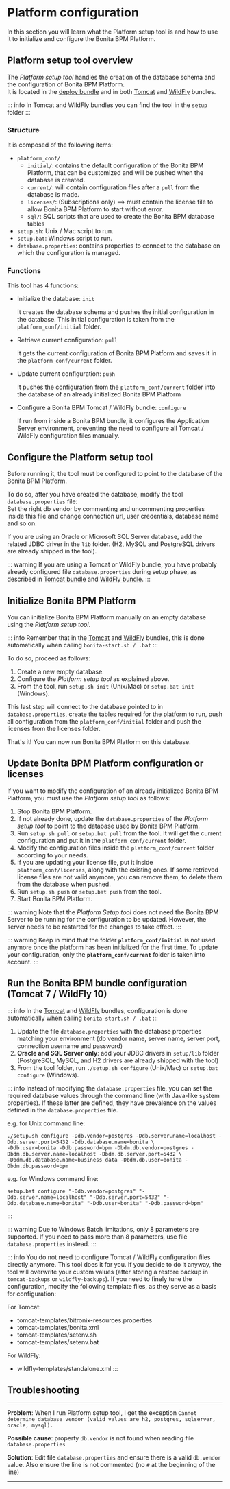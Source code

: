 
# Platform configuration


In this section you will learn what the Platform setup tool is and how to use it to initialize and configure the Bonita BPM Platform.


<a id="platform_setup_tool" />

## Platform setup tool overview

The *Platform setup tool* handles the creation of the database schema and the configuration of Bonita BPM Platform.  
It is located in the [deploy bundle](deploy-bundle.md) and in both [Tomcat](tomcat-bundle.md) and [WildFly](wildfly-bundle.md) bundles.

::: info
In Tomcat and WildFly bundles you can find the tool in the `setup` folder
:::


### Structure

It is composed of the following items:
* `platform_conf/`
    * `initial/`: contains the default configuration of the Bonita BPM Platform, that can be customized and will be pushed when the database is created.
    * `current/`: will contain configuration files after a `pull` from the database is made.
    * `licenses/`: (Subscriptions only) ==> must contain the license file to allow Bonita BPM Platform to start without error.
    * `sql/`: SQL scripts that are used to create the Bonita BPM database tables
* `setup.sh`: Unix / Mac script to run.
* `setup.bat`: Windows script to run.
* `database.properties`: contains properties to connect to the database on which the configuration is managed.

### Functions

This tool has 4 functions:

* Initialize the database: `init`

  It creates the database schema and pushes the initial configuration in the database.
  This initial configuration is taken from the `platform_conf/initial` folder.

* Retrieve current configuration: `pull`

  It gets the current configuration of Bonita BPM Platform and saves it in the `platform_conf/current` folder.  

* Update current configuration: `push`

  It pushes the configuration from the `platform_conf/current` folder into the database of an already initialized Bonita BPM Platform

* Configure a Bonita BPM Tomcat / WildFly bundle: `configure`

  If run from inside a Bonita BPM bundle, it configures the Application Server environment, preventing the need to configure all Tomcat / WildFly configuration files manually.


<a id="configure_tool" />

## Configure the Platform setup tool

Before running it, the tool must be configured to point to the database of the Bonita BPM Platform.

To do so, after you have created the database, modify the tool `database.properties` file:  
Set the right db vendor by commenting and uncommenting properties inside this file and change connection url, user credentials, database name and so on.

If you are using an Oracle or Microsoft SQL Server database, add the related JDBC driver in the `lib` folder. (H2, MySQL and PostgreSQL drivers are already shipped in the tool).

::: warning
If you are using a Tomcat or WildFly bundle, you have probably already configured file `database.properties` during setup phase, as described in
[Tomcat bundle](tomcat-bundle.md#configuration) and [WildFly bundle](wildfly-bundle.md#configuration).
:::



<a id="init_platform_conf" />

## Initialize Bonita BPM Platform

You can initialize Bonita BPM Platform manually on an empty database using the *Platform setup tool*.

::: info
Remember that in the [Tomcat](tomcat-bundle.md) and [WildFly](wildfly-bundle.md) bundles, this is done automatically when calling `bonita-start.sh / .bat`
:::

To do so, proceed as follows:

1. Create a new empty database.
2. Configure the *Platform setup tool* as explained above.
3. From the tool, run `setup.sh init` (Unix/Mac) or `setup.bat init` (Windows).

This last step will connect to the database pointed to in `database.properties`, create the tables required for the platform to run, push all configuration from the `platform_conf/initial` folder and push the licenses from the licenses folder.

That's it! You can now run Bonita BPM Platform on this database.


<a id="update_platform_conf" />

## Update Bonita BPM Platform configuration or licenses

If you want to modify the configuration of an already initialized Bonita BPM Platform, you must use the *Platform setup tool* as follows:

1. Stop Bonita BPM Platform.
2. If not already done, update the `database.properties` of the *Platform setup tool* to point to the database used by Bonita BPM Platform.
3. Run `setup.sh pull` or `setup.bat pull` from the tool. It will get the current configuration and put it in the `platform_conf/current` folder.
4. Modify the configuration files inside the `platform_conf/current` folder according to your needs.
5. If you are updating your license file, put it inside `platform_conf/licenses`, along with the existing ones. If some retrieved license files are not valid anymore, you can remove them, to delete them from the database when pushed.
6. Run `setup.sh push` or `setup.bat push` from the tool.
7. Start Bonita BPM Platform.


::: warning
Note that the *Platform Setup tool* does not need the Bonita BPM Server to be running for the configuration to be updated. However, the server needs to be restarted for the changes to take effect.
:::

::: warning
Keep in mind that the folder **`platform_conf/initial`** is not used anymore once the platform has been initialized for the first time. To update your configuration, only the **`platform_conf/current`** folder is taken into account.
:::


<a id="run_bundle_configure" />

## Run the Bonita BPM bundle configuration (Tomcat 7 / WildFly 10)

::: info
In the [Tomcat](tomcat-bundle.md) and [WildFly](wildfly-bundle.md) bundles, configuration is done automatically when calling `bonita-start.sh / .bat`
:::

1. Update the file `database.properties` with the database properties matching your environment (db vendor name, server name, server port, connection username and password)
2. **Oracle and SQL Server only**: add your JDBC drivers in `setup/lib` folder (PostgreSQL, MySQL, and H2 drivers are already shipped with the tool)
3. From the tool folder, run `./setup.sh configure` (Unix/Mac) or `setup.bat configure` (Windows).


::: info
Instead of modifying the `database.properties` file, you can set the required database values through the command line (with Java-like system properties).
If these latter are defined, they have prevalence on the values defined in the `database.properties` file.

e.g. for Unix command line:
```shell
./setup.sh configure -Ddb.vendor=postgres -Ddb.server.name=localhost -Ddb.server.port=5432 -Ddb.database.name=bonita \
-Ddb.user=bonita -Ddb.password=bpm -Dbdm.db.vendor=postgres -Dbdm.db.server.name=localhost -Dbdm.db.server.port=5432 \
-Dbdm.db.database.name=business_data -Dbdm.db.user=bonita -Dbdm.db.password=bpm
```

e.g. for Windows command line:
```shell
setup.bat configure "-Ddb.vendor=postgres" "-Ddb.server.name=localhost" "-Ddb.server.port=5432" "-Ddb.database.name=bonita" "-Ddb.user=bonita" "-Ddb.password=bpm"
```
:::

::: warning
Due to Windows Batch limitations, only 8 parameters are supported.
If you need to pass more than 8 parameters, use file `database.properties` instead.
:::

::: info
You do not need to configure Tomcat / WildFly configuration files directly anymore. This tool does it for you.
If you decide to do it anyway, the tool will overwrite your custom values (after storing a restore backup in `tomcat-backups` or `wildfly-backups`).
If you need to finely tune the configuration, modify the following template files, as they serve as a basis for configuration:

For Tomcat:
* tomcat-templates/bitronix-resources.properties
* tomcat-templates/bonita.xml
* tomcat-templates/setenv.sh
* tomcat-templates/setenv.bat

For WildFly:
* wildfly-templates/standalone.xml
:::

## Troubleshooting

---

**Problem**: When I run Platform setup tool, I get the exception `Cannot determine database vendor (valid values are h2, postgres, sqlserver, oracle, mysql).`

**Possible cause**: property `db.vendor` is not found when reading file `database.properties`

**Solution**: Edit file `database.properties` and ensure there is a valid `db.vendor` value. Also ensure the line is not commented (no `#` at the beginning of the line)

---
